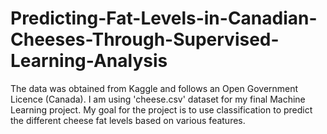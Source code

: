 # Predicting-Fat-Levels-in-Canadian-Cheeses-Through-Supervised-Learning-Analysis
The data was obtained from Kaggle and follows an Open Government Licence (Canada). I am using 'cheese.csv'  dataset for my final Machine Learning project.  My goal for the project is to use classification to predict the different cheese fat levels based on various features.
